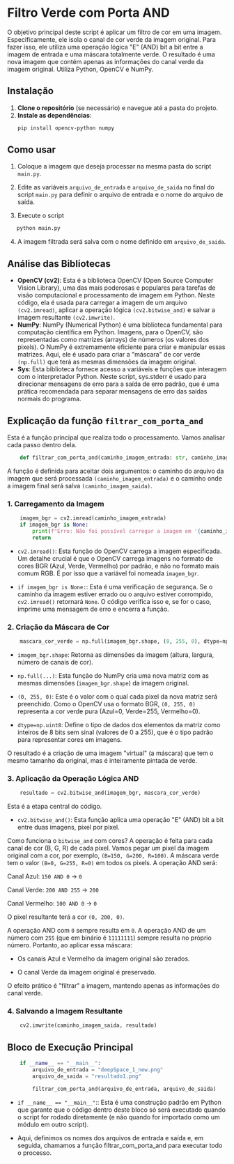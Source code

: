 # Filtro Verde com Porta AND

O objetivo principal deste script é aplicar um filtro de cor em uma imagem. Especificamente, ele isola o canal de cor verde da imagem original. Para fazer isso, ele utiliza uma operação lógica "E" (AND) bit a bit entre a imagem de entrada e uma máscara totalmente verde. O resultado é uma nova imagem que contém apenas as informações do canal verde da imagem original. Utiliza Python, OpenCV e NumPy.

## Instalação

1. **Clone o repositório** (se necessário) e navegue até a pasta do projeto.
2. **Instale as dependências**:
   ```sh
   pip install opencv-python numpy
   ```

## Como usar
1. Coloque a imagem que deseja processar na mesma pasta do script `main.py`.
2. Edite as variáveis `arquivo_de_entrada` e `arquivo_de_saida` no final do script `main.py` para definir o arquivo de entrada e o nome do arquivo de saída.

3. Execute o script
```sh
   python main.py
```

4. A imagem filtrada será salva com o nome definido em `arquivo_de_saida`.

## Análise das Bibliotecas
- **OpenCV (cv2)**: Esta é a biblioteca OpenCV (Open Source Computer Vision Library), uma das mais poderosas e populares para tarefas de visão computacional e processamento de imagem em Python. Neste código, ela é usada para carregar a imagem de um arquivo `(cv2.imread)`, aplicar a operação lógica `(cv2.bitwise_and)` e salvar a imagem resultante `(cv2.imwrite)`.
- **NumPy**: NumPy (Numerical Python) é uma biblioteca fundamental para computação científica em Python. Imagens, para o OpenCV, são representadas como matrizes (arrays) de números (os valores dos pixels). O NumPy é extremamente eficiente para criar e manipular essas matrizes. Aqui, ele é usado para criar a "máscara" de cor verde `(np.full)` que terá as mesmas dimensões da imagem original.
- **Sys**: Esta biblioteca fornece acesso a variáveis e funções que interagem com o interpretador Python. Neste script, sys.stderr é usado para direcionar mensagens de erro para a saída de erro padrão, que é uma prática recomendada para separar mensagens de erro das saídas normais do programa.

## Explicação da função `filtrar_com_porta_and`

Esta é a função principal que realiza todo o processamento. Vamos analisar cada passo dentro dela.

```python
    def filtrar_com_porta_and(caminho_imagem_entrada: str, caminho_imagem_saida: str):
```
A função é definida para aceitar dois argumentos: o caminho do arquivo da imagem que será processada `(caminho_imagem_entrada)` e o caminho onde a imagem final será salva `(caminho_imagem_saida)`.

### 1. Carregamento da Imagem
```python
    imagem_bgr = cv2.imread(caminho_imagem_entrada)
    if imagem_bgr is None:
        print(f"Erro: Não foi possível carregar a imagem em '{caminho_imagem_entrada}'.", file=sys.stderr)
        return
```
* `cv2.imread()`: Esta função do OpenCV carrega a imagem especificada. Um detalhe crucial é que o OpenCV carrega imagens no formato de cores BGR (Azul, Verde, Vermelho) por padrão, e não no formato mais comum RGB. É por isso que a variável foi nomeada `imagem_bgr`.

* `if imagem_bgr is None:`: Esta é uma verificação de segurança. Se o caminho da imagem estiver errado ou o arquivo estiver corrompido, `cv2.imread()` retornará `None`. O código verifica isso e, se for o caso, imprime uma mensagem de erro e encerra a função.

### 2. Criação da Máscara de Cor
```python
    mascara_cor_verde = np.full(imagem_bgr.shape, (0, 255, 0), dtype=np.uint8)
```
* `imagem_bgr.shape`: Retorna as dimensões da imagem (altura, largura, número de canais de cor).

* `np.full(...)`: Esta função do NumPy cria uma nova matriz com as mesmas dimensões (`imagem_bgr.shape`) da imagem original.

* `(0, 255, 0)`: Este é o valor com o qual cada pixel da nova matriz será preenchido. Como o OpenCV usa o formato BGR, `(0, 255, 0)` representa a cor verde pura (Azul=0, Verde=255, Vermelho=0).

* `dtype=np.uint8`: Define o tipo de dados dos elementos da matriz como inteiros de 8 bits sem sinal (valores de 0 a 255), que é o tipo padrão para representar cores em imagens.

O resultado é a criação de uma imagem "virtual" (a máscara) que tem o mesmo tamanho da original, mas é inteiramente pintada de verde.

### 3. Aplicação da Operação Lógica AND
```python
    resultado = cv2.bitwise_and(imagem_bgr, mascara_cor_verde)
```

Esta é a etapa central do código.

* `cv2.bitwise_and()`: Esta função aplica uma operação "E" (AND) bit a bit entre duas imagens, pixel por pixel.

Como funciona o `bitwise_and` com cores?
A operação é feita para cada canal de cor (B, G, R) de cada pixel. Vamos pegar um pixel da imagem original com a cor, por exemplo, `(B=150, G=200, R=100)`. A máscara verde tem o valor `(B=0, G=255, R=0)` em todos os pixels. A operação AND será:

Canal Azul: `150 AND 0`  -> `0`

Canal Verde: `200 AND 255` -> `200`

Canal Vermelho: `100 AND 0` -> `0`

O pixel resultante terá a cor `(0, 200, 0)`.

A operação AND com `0` sempre resulta em `0`. A operação AND de um número com `255` (que em binário é `11111111`) sempre resulta no próprio número. Portanto, ao aplicar essa máscara:

* Os canais Azul e Vermelho da imagem original são zerados.

* O canal Verde da imagem original é preservado.

O efeito prático é "filtrar" a imagem, mantendo apenas as informações do canal verde.

### 4. Salvando a Imagem Resultante
```python
    cv2.imwrite(caminho_imagem_saida, resultado)
```

## Bloco de Execução Principal

```python
    if __name__ == "__main__":
        arquivo_de_entrada = "deepSpace_1_new.png"
        arquivo_de_saida = "resultado1.png"
    
        filtrar_com_porta_and(arquivo_de_entrada, arquivo_de_saida)
```

* `if __name__ == "__main__"`:: Esta é uma construção padrão em Python que garante que o código dentro deste bloco só será executado quando o script for rodado diretamente (e não quando for importado como um módulo em outro script).

* Aqui, definimos os nomes dos arquivos de entrada e saída e, em seguida, chamamos a função filtrar_com_porta_and para executar todo o processo.